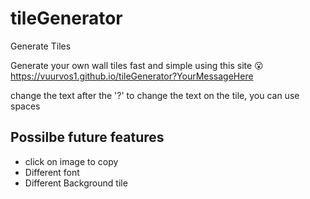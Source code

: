 # tileGenerator
Generate Tiles

Generate your own wall tiles fast and simple using this site 😮 \
https://vuurvos1.github.io/tileGenerator?YourMessageHere

change the text after the '?' to change the text on the tile, you can use spaces


## Possilbe future features
* click on image to copy
* Different font
* Different Background tile
